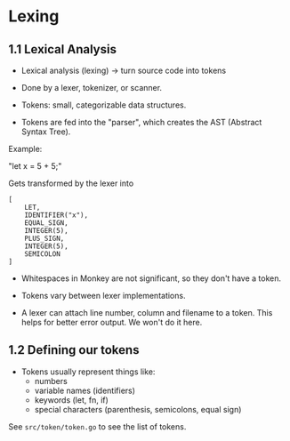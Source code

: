 # Lexing

## 1.1 Lexical Analysis

- Lexical analysis (lexing) -> turn source code into tokens

- Done by a lexer, tokenizer, or scanner.

- Tokens: small, categorizable data structures.

- Tokens are fed into the "parser", which creates the AST (Abstract Syntax Tree).

Example:

"let x = 5 + 5;"

Gets transformed by the lexer into

```
[
    LET,
    IDENTIFIER("x"),
    EQUAL_SIGN,
    INTEGER(5),
    PLUS_SIGN,
    INTEGER(5),
    SEMICOLON
]
```

- Whitespaces in Monkey are not significant, so they don't have a token.

- Tokens vary between lexer implementations.

- A lexer can attach line number, column and filename to a token. This helps for better error output. We won't do it here.

## 1.2 Defining our tokens

- Tokens usually represent things like: 
    - numbers
    - variable names (identifiers)
    - keywords (let, fn, if)
    - special characters (parenthesis, semicolons, equal sign)

See `src/token/token.go` to see the list of tokens.